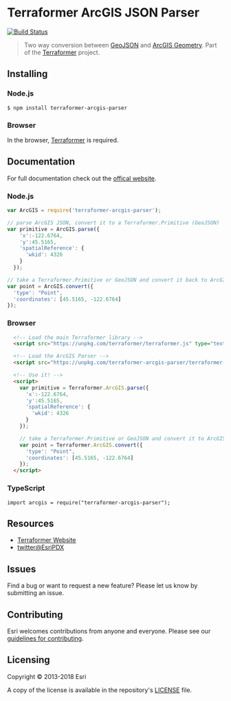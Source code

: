 # Terraformer ArcGIS JSON Parser

[![Build Status](https://travis-ci.org/Esri/terraformer-arcgis-parser.svg?branch=master)](https://travis-ci.org/Esri/terraformer-arcgis-parser)

> Two way conversion between [GeoJSON](http://geojson.org/geojson-spec.html) and [ArcGIS Geometry](http://help.arcgis.com/en/arcgisserver/10.0/apis/rest/geometry.html). Part of the [Terraformer](http://terraformer.io) project.

## Installing

### Node.js

    $ npm install terraformer-arcgis-parser

### Browser

In the browser, [Terraformer](http://github.com/esri/terraformer) is required.

## Documentation

For full documentation check out the [offical website](http://terraformer.io/arcgis-parser/).

### Node.js
```js
var ArcGIS = require('terraformer-arcgis-parser');

// parse ArcGIS JSON, convert it to a Terraformer.Primitive (GeoJSON)
var primitive = ArcGIS.parse({
    'x':-122.6764,
    'y':45.5165,
    'spatialReference': {
      'wkid': 4326
    }
  });

// take a Terraformer.Primitive or GeoJSON and convert it back to ArcGIS JSON
var point = ArcGIS.convert({
  'type': "Point",
  'coordinates': [45.5165, -122.6764]
});
```
### Browser
```html
  <!-- Load the main Terraformer library -->
  <script src="https://unpkg.com/terraformer/terraformer.js" type="text/javascript"></script>

  <!-- Load the ArcGIS Parser -->
  <script src="https://unpkg.com/terraformer-arcgis-parser/terraformer-arcgis-parser.js" type="text/javascript"></script>

  <!-- Use it! -->
  <script>
    var primitive = Terraformer.ArcGIS.parse({
      'x':-122.6764,
      'y':45.5165,
      'spatialReference': {
        'wkid': 4326
      }
    });

    // take a Terraformer.Primitive or GeoJSON and convert it to ArcGIS JSON
    var point = Terraformer.ArcGIS.convert({
      'type': "Point",
      'coordinates': [45.5165, -122.6764]
    });
  </script>
```
### TypeScript
```
import arcgis = require("terraformer-arcgis-parser");
```

## Resources

* [Terraformer Website](http://terraformer.io)
* [twitter@EsriPDX](http://twitter.com/esripdx)

## Issues

Find a bug or want to request a new feature?  Please let us know by submitting an issue.

## Contributing

Esri welcomes contributions from anyone and everyone. Please see our [guidelines for contributing](https://github.com/esri/contributing).

## Licensing

Copyright &copy; 2013-2018 Esri

A copy of the license is available in the repository's [LICENSE](./LICENSE) file.
